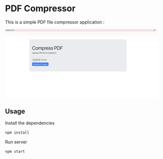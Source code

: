 # PDF Compressor

This is a simple PDF file compressor application :


<img src="public/img/screenshot.png" width="500">

## Usage

Install the dependencies

```bash
npm install
```

Run server

```bash
npm start
```
